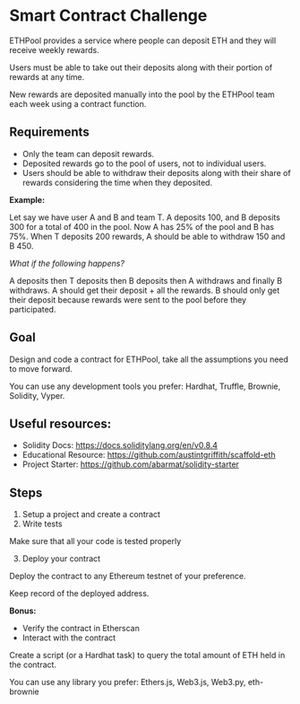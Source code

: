 # Smart Contract Challenge

ETHPool provides a service where people can deposit ETH and they will receive weekly rewards.

Users must be able to take out their deposits along with their portion of rewards at any time.

New rewards are deposited manually into the pool by the ETHPool team each week using a contract function.

## Requirements

- Only the team can deposit rewards.
- Deposited rewards go to the pool of users, not to individual users.
- Users should be able to withdraw their deposits along with their share of rewards considering the time when they deposited.

**Example:**

Let say we have user A and B and team T.
A deposits 100, and B deposits 300 for a total of 400 in the pool. Now A has 25% of the pool and B has 75%. When T deposits 200 rewards, A should be able to withdraw 150 and B 450.

*What if the following happens?*

A deposits then T deposits then B deposits then A withdraws and finally B withdraws. A should get their deposit + all the rewards.
B should only get their deposit because rewards were sent to the pool before they participated.

## Goal

Design and code a contract for ETHPool, take all the assumptions you need to move forward.

You can use any development tools you prefer: Hardhat, Truffle, Brownie, Solidity, Vyper.

## Useful resources:

- Solidity Docs: https://docs.soliditylang.org/en/v0.8.4
- Educational Resource: https://github.com/austintgriffith/scaffold-eth
- Project Starter: https://github.com/abarmat/solidity-starter

## Steps

1. Setup a project and create a contract
2. Write tests

Make sure that all your code is tested properly

3. Deploy your contract

Deploy the contract to any Ethereum testnet of your preference.

Keep record of the deployed address.

**Bonus:**

- Verify the contract in Etherscan
- Interact with the contract

Create a script (or a Hardhat task) to query the total amount of ETH held in the contract.

You can use any library you prefer: Ethers.js, Web3.js, Web3.py, eth-brownie